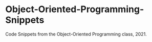 # Object-Oriented-Programming-Snippets
Code Snippets from the Object-Oriented Programming class, 2021.
